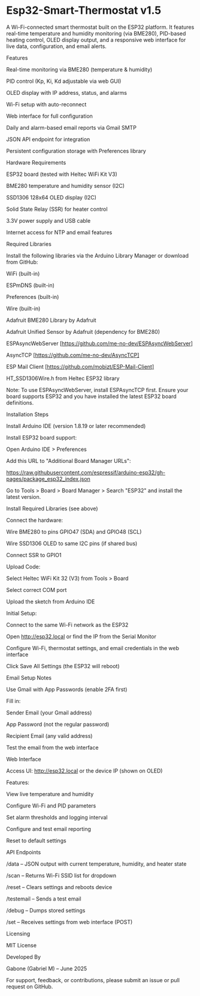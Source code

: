 # Esp32-Smart-Thermostat v1.5
A Wi-Fi-connected smart thermostat built on the ESP32 platform. It features real-time temperature and humidity monitoring (via BME280), PID-based heating control, OLED display output, and a responsive web interface for live data, configuration, and email alerts.

Features

Real-time monitoring via BME280 (temperature & humidity)

PID control (Kp, Ki, Kd adjustable via web GUI)

OLED display with IP address, status, and alarms

Wi-Fi setup with auto-reconnect

Web interface for full configuration

Daily and alarm-based email reports via Gmail SMTP

JSON API endpoint for integration

Persistent configuration storage with Preferences library

Hardware Requirements

ESP32 board (tested with Heltec WiFi Kit V3)

BME280 temperature and humidity sensor (I2C)

SSD1306 128x64 OLED display (I2C)

Solid State Relay (SSR) for heater control

3.3V power supply and USB cable

Internet access for NTP and email features

Required Libraries

Install the following libraries via the Arduino Library Manager or download from GitHub:

WiFi (built-in)

ESPmDNS (built-in)

Preferences (built-in)

Wire (built-in)

Adafruit BME280 Library by Adafruit

Adafruit Unified Sensor by Adafruit (dependency for BME280)

ESPAsyncWebServer [https://github.com/me-no-dev/ESPAsyncWebServer]

AsyncTCP [https://github.com/me-no-dev/AsyncTCP]

ESP Mail Client [https://github.com/mobizt/ESP-Mail-Client]

HT_SSD1306Wire.h from Heltec ESP32 library

Note: To use ESPAsyncWebServer, install ESPAsyncTCP first. Ensure your board supports ESP32 and you have installed the latest ESP32 board definitions.

Installation Steps

Install Arduino IDE (version 1.8.19 or later recommended)

Install ESP32 board support:

Open Arduino IDE > Preferences

Add this URL to "Additional Board Manager URLs":

https://raw.githubusercontent.com/espressif/arduino-esp32/gh-pages/package_esp32_index.json

Go to Tools > Board > Board Manager > Search "ESP32" and install the latest version.

Install Required Libraries (see above)

Connect the hardware:

Wire BME280 to pins GPIO47 (SDA) and GPIO48 (SCL)

Wire SSD1306 OLED to same I2C pins (if shared bus)

Connect SSR to GPIO1

Upload Code:

Select Heltec WiFi Kit 32 (V3) from Tools > Board

Select correct COM port

Upload the sketch from Arduino IDE

Initial Setup:

Connect to the same Wi-Fi network as the ESP32

Open http://esp32.local or find the IP from the Serial Monitor

Configure Wi-Fi, thermostat settings, and email credentials in the web interface

Click Save All Settings (the ESP32 will reboot)

Email Setup Notes

Use Gmail with App Passwords (enable 2FA first)

Fill in:

Sender Email (your Gmail address)

App Password (not the regular password)

Recipient Email (any valid address)

Test the email from the web interface

Web Interface

Access UI: http://esp32.local or the device IP (shown on OLED)

Features:

View live temperature and humidity

Configure Wi-Fi and PID parameters

Set alarm thresholds and logging interval

Configure and test email reporting

Reset to default settings

API Endpoints

/data – JSON output with current temperature, humidity, and heater state

/scan – Returns Wi-Fi SSID list for dropdown

/reset – Clears settings and reboots device

/testemail – Sends a test email

/debug – Dumps stored settings

/set – Receives settings from web interface (POST)

Licensing

MIT License

Developed By

Gabone (Gabriel M) – June 2025

For support, feedback, or contributions, please submit an issue or pull request on GitHub.

